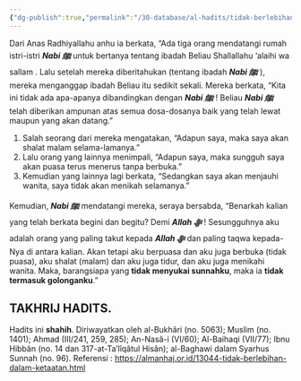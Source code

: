 ```yaml
---
{"dg-publish":true,"permalink":"/30-database/al-hadits/tidak-berlebihan-dalam-ketaatan/"}
---
```


Dari Anas Radhiyallahu anhu ia berkata, “Ada tiga orang mendatangi rumah istri-istri ***Nabi ﷺ***  untuk bertanya tentang ibadah Beliau Shallallahu ‘alaihi wa sallam . Lalu setelah mereka diberitahukan (tentang ibadah ***Nabi ﷺ*** ), mereka menganggap ibadah Beliau itu sedikit sekali. Mereka berkata, “Kita ini tidak ada apa-apanya dibandingkan dengan ***Nabi ﷺ*** ! Beliau ***Nabi ﷺ*** telah diberikan ampunan atas semua dosa-dosanya baik yang telah lewat maupun yang akan datang.” 
1. Salah seorang dari mereka mengatakan, “Adapun saya, maka saya akan shalat malam selama-lamanya.” 
2. Lalu orang yang lainnya menimpali, “Adapun saya, maka sungguh saya akan puasa terus menerus tanpa berbuka.” 
3. Kemudian yang lainnya lagi berkata, “Sedangkan saya akan menjauhi wanita, saya tidak akan menikah selamanya.”

Kemudian, ***Nabi ﷺ***  mendatangi mereka, seraya bersabda, “Benarkah kalian yang telah berkata begini dan begitu? Demi ***Allah ﷻ*** ! Sesungguhnya aku adalah orang yang paling takut kepada ***Allah ﷻ***  dan paling taqwa kepada-Nya di antara kalian. Akan tetapi aku berpuasa dan aku juga berbuka (tidak puasa), aku shalat (malam) dan aku juga tidur, dan aku juga menikahi wanita. Maka, barangsiapa yang **tidak menyukai sunnahku**, maka ia **tidak termasuk golonganku**.”

## TAKHRIJ HADITS.
Hadits ini **shahih**. Diriwayatkan oleh al-Bukhâri (no. 5063); Muslim (no. 1401); Ahmad (III/241, 259, 285); An-Nasâ-i (VI/60); Al-Baihaqi (VII/77); Ibnu Hibbân (no. 14 dan 317-at-Ta’lîqâtul Hisân); al-Baghawi dalam Syarhus Sunnah (no. 96).
Referensi : https://almanhaj.or.id/13044-tidak-berlebihan-dalam-ketaatan.html


  


